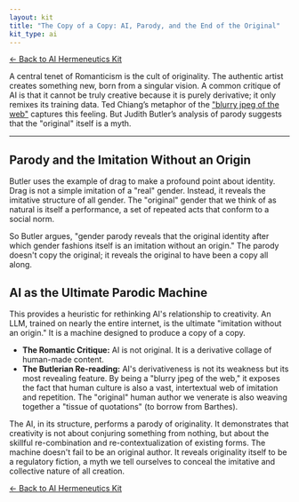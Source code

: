 ```yaml
---
layout: kit
title: "The Copy of a Copy: AI, Parody, and the End of the Original"
kit_type: ai
---
```

<div class="top-links">

<a href="{{ '/ai-hermeneutics/ai-hermeneutics-kit/' | relative_url }}" class="quickkit-pill">← Back to AI
Hermeneutics Kit</a>

</div>


A central tenet of Romanticism is the cult of originality. The authentic
artist creates something new, born from a singular vision. A common
critique of AI is that it cannot be truly creative because it is purely
derivative; it only remixes its training data. Ted Chiang’s metaphor of
the ["blurry jpeg of the web"](post37.html) captures this feeling. But
Judith Butler’s analysis of parody suggests that the "original" itself
is a myth.

------------------------------------------------------------------------

<div class="section" markdown="1">

## Parody and the Imitation Without an Origin

Butler uses the example of drag to make a profound point about identity.
Drag is not a simple imitation of a "real" gender. Instead, it reveals
the imitative structure of all gender. The "original" gender that we
think of as natural is itself a performance, a set of repeated acts that
conform to a social norm.

So Butler argues, "gender parody reveals that the original identity
after which gender fashions itself is an imitation without an origin."
The parody doesn't copy the original; it reveals the original to have
been a copy all along.

</div>

<div class="section" markdown="1">

## AI as the Ultimate Parodic Machine

This provides a heuristic for rethinking AI's relationship to
creativity. An LLM, trained on nearly the entire internet, is the
ultimate "imitation without an origin." It is a machine designed to
produce a copy of a copy.

- **The Romantic Critique:** AI is not original. It is a derivative
  collage of human-made content.
- **The Butlerian Re-reading:** AI's derivativeness is not its weakness
  but its most revealing feature. By being a "blurry jpeg of the web,"
  it exposes the fact that human culture is also a vast, intertextual
  web of imitation and repetition. The "original" human author we
  venerate is also weaving together a "tissue of quotations" (to borrow
  from Barthes).

The AI, in its structure, performs a parody of originality. It
demonstrates that creativity is not about conjuring something from
nothing, but about the skillful re-combination and re-contextualization
of existing forms. The machine doesn't fail to be an original author. It
reveals originality itself to be a regulatory fiction, a myth we tell
ourselves to conceal the imitative and collective nature of all
creation.

</div>

<div class="bottom-links">

<a href="{{ '/ai-hermeneutics/ai-hermeneutics-kit/' | relative_url }}" class="quickkit-pill">← Back to AI
Hermeneutics Kit</a>

</div>
